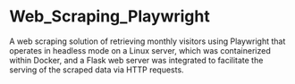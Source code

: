 # Web_Scraping_Playwright
A web scraping solution of retrieving monthly visitors using Playwright that operates in headless mode on a Linux server, which was containerized within Docker, and a Flask web server was integrated to facilitate the serving of the scraped data via HTTP requests.
